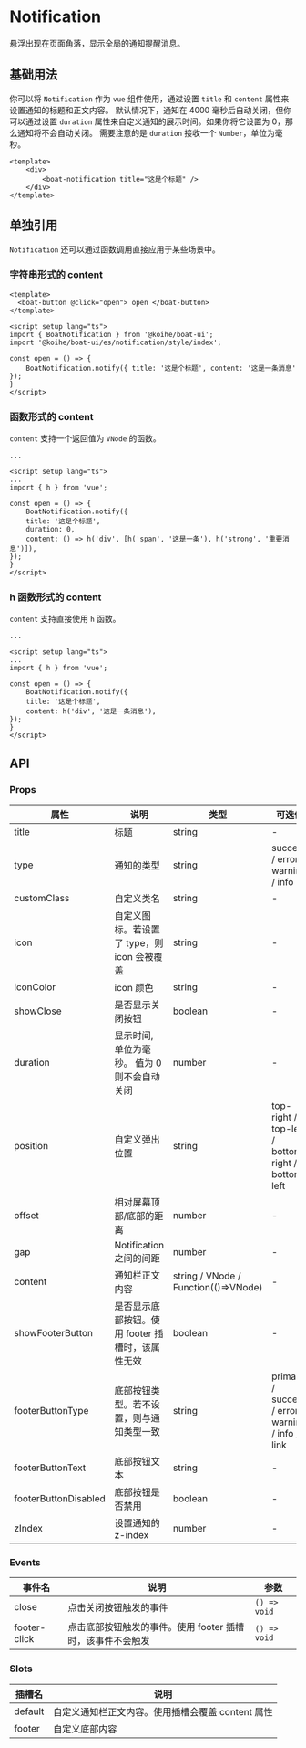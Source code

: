 # Notification

悬浮出现在页面角落，显示全局的通知提醒消息。

## 基础用法

你可以将 `Notification` 作为 `vue` 组件使用，通过设置 `title` 和 `content` 属性来设置通知的标题和正文内容。 默认情况下，通知在 4000 毫秒后自动关闭，但你可以通过设置 `duration` 属性来自定义通知的展示时间。如果你将它设置为 0，那么通知将不会自动关闭。 需要注意的是 `duration` 接收一个 `Number`，单位为毫秒。

```vue
<template>
    <div>
        <boat-notification title="这是个标题" />
    </div>
</template>
```

## 单独引用

`Notification` 还可以通过函数调用直接应用于某些场景中。

### 字符串形式的 content

```vue
<template>
  <boat-button @click="open"> open </boat-button>
</template>

<script setup lang="ts">
import { BoatNotification } from '@koihe/boat-ui';
import '@koihe/boat-ui/es/notification/style/index';

const open = () => {
    BoatNotification.notify({ title: '这是个标题', content: '这是一条消息' });
}
</script>
```

### 函数形式的 content

`content` 支持一个返回值为 `VNode` 的函数。

```vue
... 

<script setup lang="ts">
...
import { h } from 'vue';

const open = () => {
    BoatNotification.notify({
    title: '这是个标题',
    duration: 0,
    content: () => h('div', [h('span', '这是一条'), h('strong', '重要消息')]),
});
}
</script>
```

### h 函数形式的 content

`content` 支持直接使用 `h` 函数。

```vue
...

<script setup lang="ts">
...
import { h } from 'vue';

const open = () => {
    BoatNotification.notify({
    title: '这是个标题',
    content: h('div', '这是一条消息'),
});
}
</script>
```

## API

### Props

| 属性              | 说明                             | 类型 | 可选值           | 默认值        |
| ----------------- | -------------------------------- | --------------- | ------ | ------ |
| title | 标题 | string | - | '' |
| type            | 通知的类型           | string   | success / error / warning / info        | '' |
| customClass | 自定义类名 | string | - | '' |
| icon | 自定义图标。若设置了 type，则 icon 会被覆盖 | string | - | '' |
| iconColor | icon 颜色 | string | - | '' |
| showClose | 是否显示关闭按钮 | boolean | - | true |
| duration | 显示时间, 单位为毫秒。 值为 0 则不会自动关闭 | number | - | 4000 |
| position | 自定义弹出位置 | string | top-right / top-left / bottom-right / bottom-left | top-right |
| offset | 相对屏幕顶部/底部的距离 | number | - | 16 |
| gap | Notification 之间的间距 | number | - | 16 |
| content | 通知栏正文内容 | string / VNode / Function(()=>VNode) | - | '' |
| showFooterButton | 是否显示底部按钮。使用 footer 插槽时，该属性无效 | boolean | - | false |
| footerButtonType | 底部按钮类型。若不设置，则与通知类型一致 | string |  primary / success / error / warning / info / link | '' |
| footerButtonText | 底部按钮文本 | string | - | 'button' |
| footerButtonDisabled | 底部按钮是否禁用 | boolean | - | false |
| zIndex | 设置通知的 z-index | number | - | 9999 |

### Events

| 事件名 | 说明               | 参数                          |
| ------ | ------------------ | ----------------------------- |
| close  | 点击关闭按钮触发的事件 | `() => void` |
| footer-click | 点击底部按钮触发的事件。使用 footer 插槽时，该事件不会触发 | `() => void` |

### Slots

| 插槽名  | 说明           |
| ------- | -------------- |
| default | 自定义通知栏正文内容。使用插槽会覆盖 content 属性 |
| footer | 自定义底部内容 |

